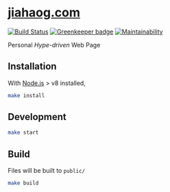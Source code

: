 # [jiahaog.com](https://jiahaog.com)

[![Build Status](https://travis-ci.org/jiahaog/jiahao.codes.svg?branch=master)](https://travis-ci.org/jiahaog/jiahao.codes)
[![Greenkeeper badge](https://badges.greenkeeper.io/jiahaog/jiahao.codes.svg)](https://greenkeeper.io/)
[![Maintainability](https://api.codeclimate.com/v1/badges/d38a9c1b83fd46ec56e7/maintainability)](https://codeclimate.com/github/jiahaog/jiahao.codes/maintainability)

Personal *Hype-driven* Web Page

## Installation

With [Node.js](https://nodejs.org/) > v8 installed,

```bash
make install
```

## Development

```bash
make start
```

## Build

Files will be built to `public/`

```bash
make build
```
